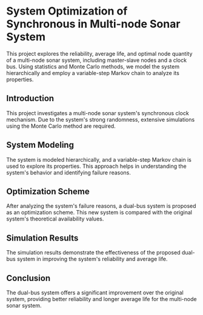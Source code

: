 # System Optimization of Synchronous in Multi-node Sonar System

This project explores the reliability, average life, and optimal node quantity of a multi-node sonar system, including master-slave nodes and a clock bus. Using statistics and Monte Carlo methods, we model the system hierarchically and employ a variable-step Markov chain to analyze its properties.

## Introduction
This project investigates a multi-node sonar system's synchronous clock mechanism. Due to the system's strong randomness, extensive simulations using the Monte Carlo method are required.

## System Modeling
The system is modeled hierarchically, and a variable-step Markov chain is used to explore its properties. This approach helps in understanding the system's behavior and identifying failure reasons.

## Optimization Scheme
After analyzing the system's failure reasons, a dual-bus system is proposed as an optimization scheme. This new system is compared with the original system's theoretical availability values.

## Simulation Results
The simulation results demonstrate the effectiveness of the proposed dual-bus system in improving the system's reliability and average life.

## Conclusion
The dual-bus system offers a significant improvement over the original system, providing better reliability and longer average life for the multi-node sonar system.
